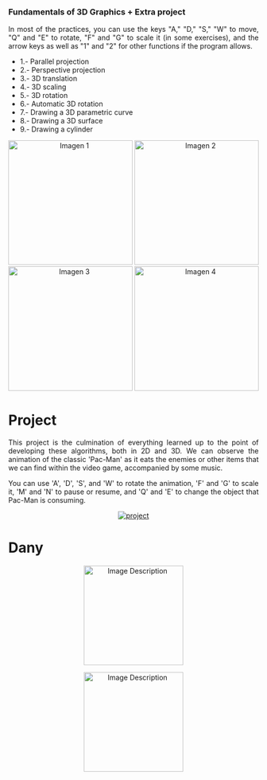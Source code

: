 ### Fundamentals of 3D Graphics + Extra project

<div style="text-align: justify;">
  
In most of the practices, you can use the keys "A," "D," "S," "W" to move, "Q" and "E" to rotate, "F" and "G" to scale it (in some exercises), and the arrow keys as well as "1" and "2" for other functions if the program allows.
  
</div>

- 1.- Parallel projection
- 2.- Perspective projection
- 3.- 3D translation
- 4.- 3D scaling
- 5.- 3D rotation
- 6.- Automatic 3D rotation
- 7.- Drawing a 3D parametric curve
- 8.- Drawing a 3D surface
- 9.- Drawing a cylinder

<p align="center">
  <img src='https://i.postimg.cc/mrFZ4wQJ/1.jpg' width="250" alt="Imagen 1">
  <img src='https://i.postimg.cc/bvbPWvPj/2.jpg' width="250" alt="Imagen 2">
  <img src='https://i.postimg.cc/XNxbThRX/3.jpg' width="250" alt="Imagen 3">
  <img src='https://i.postimg.cc/DScMhH51/4.jpg'  width="250" alt="Imagen 4">
</p>

# Project
<div style="text-align: justify;">
  
This project is the culmination of everything learned up to the point of developing these algorithms, both in 2D and 3D. We can observe the animation of the classic 'Pac-Man' as it eats the enemies or other items that we can find within the video game, accompanied by some music.

You can use 'A', 'D', 'S', and 'W' to rotate the animation, 'F' and 'G' to scale it, 'M' and 'N' to pause or resume, and 'Q' and 'E' to change the object that Pac-Man is consuming.

</div>
<p align="center">
<a href='https://postimages.org/' target='_blank'><img src='https://i.postimg.cc/hjZq7QbT/project.jpg' border='0' alt='project'/></a>
</p>

# Dany

<p align="center">
  <img src="https://computerworldmexico.com.mx/wp-content/uploads/2021/03/Java.jpg" alt="Image Description"  width="200">
</p>

<p align="center">
  <img src="https://logo.com/image-cdn/images/kts928pd/production/23b3439d3cbbce18aa2c2e2c73217749e77836cc-436x419.png?w=1080&q=72" alt="Image Description"  width="200">
</p>

